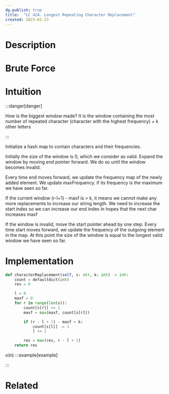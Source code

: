 ```yaml
---
dg-publish: true
title:  "LC 424. Longest Repeating Character Replacement"
created: 2023-01-23
---
```



# Description

# Brute Force
# Intuition

:::danger[danger] 

How is the biggest window made?
It is the window containing the most number of repeated character (character with the highest frequency) + k other letters

:::


Initialize a hash map to contain characters and their frequencies.

Initially the size of the window is 0, which we consider as valid. Expand the window by moving end pointer forward. We do so until the window becomes invalid.

Every time end moves forward, we update the frequency map of the newly added element. We update maxFrequency. if its frequency is the maximum we have seen so far.

If the current window (r-l+1) - maxf is > k, it means we cannot make any more replacements to increase our string length. We need to increase the start index so we can increase our end index in hopes that the next char increases maxf


If the window is invalid, move the start pointer ahead by one step. Every time start moves forward, we update the frequency of the outgoing element in the map. At this point the size of the window is equal to the longest valid window we have seen so far. 

# Implementation
```python
def characterReplacement(self, s: str, k: int) -> int:
	count = defaultdict(int)
	res = 0

	l = 0
	maxf = 0
	for r in range(len(s)):
		count[s[r]] += 1
		maxf = max(maxf, count[s[r]])

		if (r - l + 1) - maxf > k:
			count[s[l]] -= 1
			l += 1

		res = max(res, r - l + 1)
	return res
```
o(n)
:::example[example] 


:::


# Related
